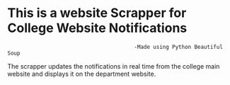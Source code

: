 # This is a website Scrapper for College Website Notifications                                

                                            -Made using Python Beautiful Soup

The scrapper updates the notifications in real time from the college main website and displays it on the department website.
